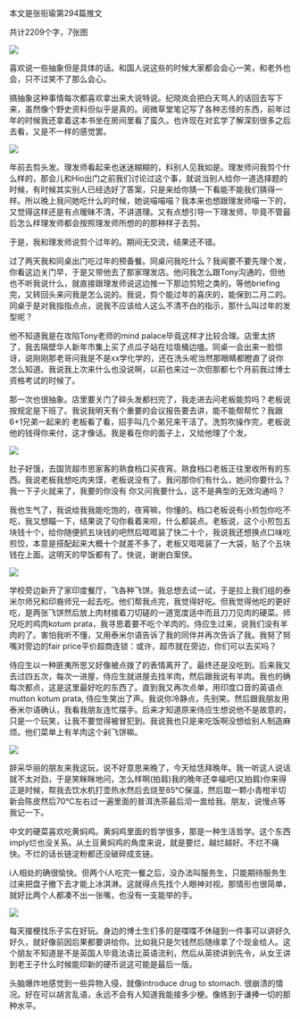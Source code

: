 本文是张衔瑜第294篇推文

共计2209个字，7张图

![](./images/img_001.jpeg)

喜欢说一些抽象但是具体的话。和国人说这些的时候大家都会会心一笑，和老外也会，只不过笑不了那么会心。

搞抽象这种事情每次都喜欢拿出来大说特说。纪晓岚会把白天骂人的话回去写下来，虽然像个野史资料但似乎是真的。阅微草堂笔记写了各种志怪的东西，前年过年的时候我还拿着这本书坐在房间里看了蛮久。也许现在对玄学了解深刻很多之后去看，又是不一样的感觉罢。

![](./images/img_002.jpeg)

年前去剪头发。理发师看起来也迷迷糊糊的，料别人见我如是。理发师问我剪个什么样的，那会儿和Hio出门之前我们讨论过这个事，就说当别人给你一道选择题的时候，有时候其实别人已经选好了答案，只是来给你猜一下看能不能我们猜得一样。所以晚上我问她吃什么的时候，她说喵喵喵？我本来也想跟理发师喵一下的，又觉得这样还是有点暧昧不清，不讲道理。又有点想引导一下理发师，毕竟不管最后怎么样理发师都会按照理发师所想的的那种样子去剪。

于是，我和理发师说剪个过年的。期间无交流，结果还不错。

过了两天我和同桌出门吃过年的预备餐。同桌问我吃什么？我闻要不要先理个发，你看这边关门早，于是又带他去了那家理发店。他问我怎么跟Tony沟通的，但他也不听我说什么，就直接跟理发师说这边推一下那边剪短之类的。等他briefing完，又转回头来问我是怎么说的。我说，剪个能过年的喜庆的，能保到二月二的。同桌于是对我指指点点，说我不应该给人这么不清不白的指示，那什么叫过年的发型呢？

他不知道我是在攻陷Tony老师的mind palace毕竟这样才比较合理。店里太挤了，我去隔壁华人新年市集上买了点瓜子站在垃圾桶边嗑。同桌一会出来一脸惊讶，说刚刚那老哥问我是不是xx学化学的，还在洗头呢当然那眼睛都瞪直了说你怎么知道。我说我上次来什么也没说啊，以前也来过一次但那都七个月前我过博士资格考试的时候了。

那一次也很抽象。店里要关门了碎头发都扫完了，我走进去问老板能剪吗？老板说按规定是下班了。我说我明天有个重要的会议报告要去讲，能不能帮帮忙？我跟6+1兄弟一起来的 老板看了看，招手叫几个弟兄来干活了。洗剪吹操作完，老板说他的钱得你来付，这才像话。我是看在你的面子上，又给他理了个发。

![](./images/img_003.jpeg)

肚子好饿，去国货超市思家客的熟食档口买夜宵。熟食档口老板正往里收所有的东西。我说老板我想吃肉夹馍，老板说没有了。我问那你们有什么，她问你要什么？我一下子火就来了，我要的你没有 你又问我要什么，这不是典型的无效沟通吗？

我也生气了，我说给我我能吃饱的，夜宵嘛，你懂的。档口老板说有小煎包你吃不吃，我又想瞄一下，结果说了句你看着来呗，什么都装点。老板说，这个小煎包五块钱十个，给你随便抓五块钱的吧然后哐哐装了快二十个，我说我还想换点口味吃煎饺，本意是搭配起来大概十个就差不多了，老板又哐哐装了一大袋，贴了个五块钱在上面。这明天的早饭都有了。快说，谢谢白案侠。

![](./images/img_004.jpeg)

学校旁边新开了家印度餐厅，飞各种飞饼。我总想去试一试，于是拉上我们组的泰米尔师兄和印裔师兄一起去吃。他们帮我点完，我觉得好吃。但我觉得他吃的更好吃，是两张飞饼然后放上肉材接着刀切磋的一道宽度适中而且刀刀见肉的硬菜。师兄吃的鸡肉kotum prata，我寻思着要不吃个羊肉的。侍应生过来，说我们没有羊肉的了。害怕我听不懂，又用泰米尔语告诉了我的同伴并再次告诉了我。我努了努嘴对旁边的fair price平价超商连锁：或许，超市就在旁边，你们可以去买吗？

侍应生以一种匪夷所思又好像被点拨了的表情离开了。最终还是没吃到。后来我又去过四五次，每次一进屋，侍应生就进屋去找羊肉，然后跟我说有羊肉。我也的确每次都点，这是这里最好吃的东西了。直到我又再次点单，用印度口音的英语点mutton kotum prata, 侍应生笑出了声。我说你冷静点，先别笑。然后跟我朋友用泰米尔语确认，我看我朋友连忙摆手。后来才知道原来侍应生想说他不是故意的，只是一个玩笑，让我不要觉得被冒犯到。我说我也只是来吃饭啊没想给别人制造麻烦。他们菜单上有羊肉这个剁飞饼嘛。

![](./images/img_005.jpeg)

辞采华丽的朋友来我这玩，说不好意思来晚了，今天给恁拜晚年。我一听这人说话就不太对劲，于是笑眯眯地问，怎么样啊(拍肩)我的晚年还幸福吧(又拍肩)你来得正是时候，帮我去饮水机打壶热水然后去烧至85℃保温，然后取一颗小青柑半切新会陈皮然后70℃左右过一遍里面的普洱洗茶最后沏一盅给我。朋友，说慢点等我记一下。

中文的硬菜喜欢吃黄焖鸡。黄焖鸡里面的哲学很多，那是一种生活哲学。这个东西imply烂也没关系。从土豆黄焖鸡的角度来说，就是要烂，越烂越好。不烂不痛快。不烂的话长链淀粉都还没破碎成支链。

i人相处的确很愉快。但两个i人吃完一餐之后，没办法叫服务生，只能期待服务生过来把盘子撤下去才能上冰淇淋。这就得点先找个人眼神对视。那情形也很简单，就好比两个人都凑不出一张嘴，也没有一支能举的手。

![](./images/img_006.jpeg)

每天接梗找乐子实在好玩。身边的博士生们多的是喋喋不休碰到一件事可以讲好久好久，就好像前因后果都要讲给你。比如我只是欠钱然后随缘拿了个现金给人。这个朋友不知道是不是英国人毕竟法语比英语流利，然后从英镑讲到先令，从女王讲到老王子什么时候能印新的硬币说这可能是最后一版。

头脑爆炸地感觉到一些异物入侵，就像introduce drug to stomach. 很崩溃的情况。好在可以胡言乱语，永远不会有人知道我能接多少梗。像练到于谦捧一切的那种水平。
